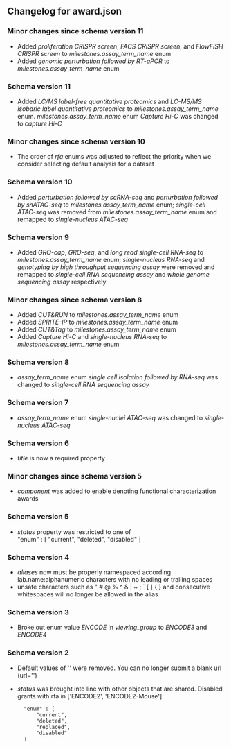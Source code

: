 ## Changelog for award.json

### Minor changes since schema version 11
* Added *proliferation CRISPR screen*, *FACS CRISPR screen*, and *FlowFISH CRISPR screen* to *milestones.assay_term_name* enum
* Added *genomic perturbation followed by RT-qPCR* to *milestones.assay_term_name* enum

### Schema version 11

* Added *LC/MS label-free quantitative proteomics* and *LC-MS/MS isobaric label quantitative proteomics* to *milestones.assay_term_name* enum. *milestones.assay_term_name* enum *Capture Hi-C* was changed to *capture Hi-C*

### Minor changes since schema version 10

* The order of *rfa* enums was adjusted to reflect the priority when we consider selecting default analysis for a dataset

### Schema version 10

* Added *perturbation followed by scRNA-seq* and *perturbation followed by snATAC-seq* to *milestones.assay_term_name* enum; *single-cell ATAC-seq* was removed from *milestones.assay_term_name* enum and remapped to *single-nucleus ATAC-seq*

### Schema version 9

* Added *GRO-cap*, *GRO-seq*, and *long read single-cell RNA-seq* to *milestones.assay_term_name* enum;  *single-nucleus RNA-seq* and *genotyping by high throughput sequencing assay* were removed and remapped to *single-cell RNA sequencing assay* and *whole genome sequencing assay* respectively

### Minor changes since schema version 8
* Added *CUT&RUN* to *milestones.assay_term_name* enum
* Added *SPRITE-IP* to *milestones.assay_term_name* enum
* Added *CUT&Tag* to *milestones.assay_term_name* enum
* Added *Capture Hi-C* and *single-nucleus RNA-seq* to *milestones.assay_term_name* enum

### Schema version 8

* *assay_term_name* enum *single cell isolation followed by RNA-seq* was changed to *single-cell RNA sequencing assay*

### Schema version 7

* *assay_term_name* enum *single-nuclei ATAC-seq* was changed to *single-nucleus ATAC-seq*

### Schema version 6
* *title* is now a required property

### Minor changes since schema version 5
* *component* was added to enable denoting functional characterization awards

### Schema version 5

* *status* property was restricted to one of  
    "enum" : [
        "current",
        "deleted",
        "disabled"
    ]

### Schema version 4

* *aliases* now must be properly namespaced according lab.name:alphanumeric characters with no leading or trailing spaces
* unsafe characters such as " # @ % ^ & | ~ ; ` [ ] { } and consecutive whitespaces will no longer be allowed in the alias

### Schema version 3

* Broke out enum value *ENCODE* in *viewing_group* to *ENCODE3* and *ENCODE4*

### Schema version 2

* Default values of '' were removed. You can no longer submit a blank url (url='')

* *status* was brought into line with other objects that are shared. Disabled grants with rfa in ['ENCODE2', 'ENCODE2-Mouse']:

        "enum" : [
            "current",
            "deleted",
            "replaced",
            "disabled"
        ]
